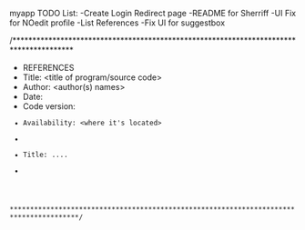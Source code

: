 myapp
TODO List:
-Create Login Redirect page
-README for Sherriff
-UI Fix for NOedit profile
-List References
-Fix UI for suggestbox

/***************************************************************************************
*  REFERENCES
*  Title: <title of program/source code>
*  Author: <author(s) names>
*  Date: <date>
*  Code version: <code version>
*  Availability: <where it's located>
*
*  Title: ....
*
***************************************************************************************/
